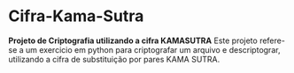 # Cifra-Kama-Sutra
 **Projeto de Criptografia utilizando a cifra KAMASUTRA**
Este projeto refere-se a um exercicio em python para criptografar um arquivo e descriptograr, utilizando a cifra de substituição por pares KAMA SUTRA.  
